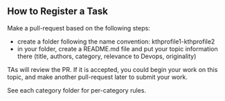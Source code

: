 ## How to Register a Task

Make a pull-request based on the following steps:

- create a folder following the name convention: kthprofile1-kthprofile2
- in your folder, create a README.md file and put your topic information there (title, authors, category, relevance to Devops, originality)

TAs will review the PR. If it is accepted, you could begin your work on this topic, and make another pull-request later to submit your work.

See each category folder for per-category rules.

